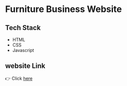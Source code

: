 # Furniture Business Website

## Tech Stack

- HTML
- CSS
- Javascript

## website Link

👉 Click [here]()
